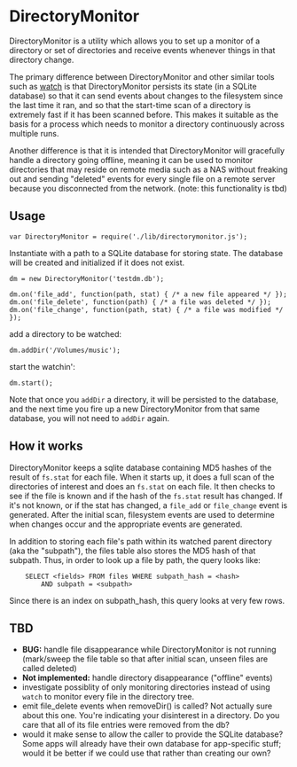 DirectoryMonitor
================
DirectoryMonitor is a utility which allows you to set up a monitor of a
directory or set of directories and receive events whenever things in
that directory change.

The primary difference between DirectoryMonitor and other similar tools
such as [watch](https://www.npmjs.org/package/node-watch) is that
DirectoryMonitor persists its state (in a SQLite database) so that it can
send events about changes to the filesystem since the last time it ran,
and so that the start-time scan of a directory is extremely fast if it
has been scanned before. This makes it suitable as the basis for a
process which needs to monitor a directory continuously across multiple
runs.

Another difference is that it is intended that DirectoryMonitor will
gracefully handle a directory going offline, meaning it can be used
to monitor directories that may reside on remote media such as a NAS
without freaking out and sending "deleted" events for every single
file on a remote server because you disconnected from the network.
(note: this functionality is tbd)

Usage
-----

    var DirectoryMonitor = require('./lib/directorymonitor.js');

Instantiate with a path to a SQLite database for storing state.
The database will be created and initialized if it does not exist.

    dm = new DirectoryMonitor('testdm.db');

    dm.on('file_add', function(path, stat) { /* a new file appeared */ });
    dm.on('file_delete', function(path) { /* a file was deleted */ });
    dm.on('file_change', function(path, stat) { /* a file was modified */ });

add a directory to be watched:

    dm.addDir('/Volumes/music');

start the watchin':

    dm.start();

Note that once you `addDir` a directory, it will be persisted to the database,
and the next time you fire up a new DirectoryMonitor from that same database,
you will not need to `addDir` again.

How it works
------------
DirectoryMonitor keeps a sqlite database containing MD5 hashes of the result
of `fs.stat` for each file.  When it starts up, it does a full scan of the
directories of interest and does an `fs.stat` on each file.  It then checks to
see if the file is known and if the hash of the `fs.stat` result has changed.
If it's not known, or if the stat has changed, a `file_add` or `file_change`
event is generated.  After the initial scan, filesystem events are used to
determine when changes occur and the appropriate events are generated.

In addition to storing each file's path within its watched parent
directory (aka the "subpath"), the files table also stores the MD5 hash of
that subpath.  Thus, in order to look up a file by path, the query looks
like:

        SELECT <fields> FROM files WHERE subpath_hash = <hash>
            AND subpath = <subpath>
Since there is an index on subpath_hash, this query looks at very few
rows.


TBD
---
* **BUG:** handle file disappearance while DirectoryMonitor is not running (mark/sweep
    the file table so that after initial scan, unseen files are called deleted)
* **Not implemented:** handle directory disappearance ("offline" events)
* investigate possiblity of only monitoring directories instead of using `watch`
to monitor every file in the directory tree.
* emit file_delete events when removeDir() is called?  Not actually sure about
this one.  You're indicating your disinterest in a directory.  Do you care that
all of its file entries were removed from the db?
* would it make sense to allow the caller to provide the SQLite database?
Some apps will already have their own database for app-specific stuff; would it
be better if we could use that rather than creating our own?
